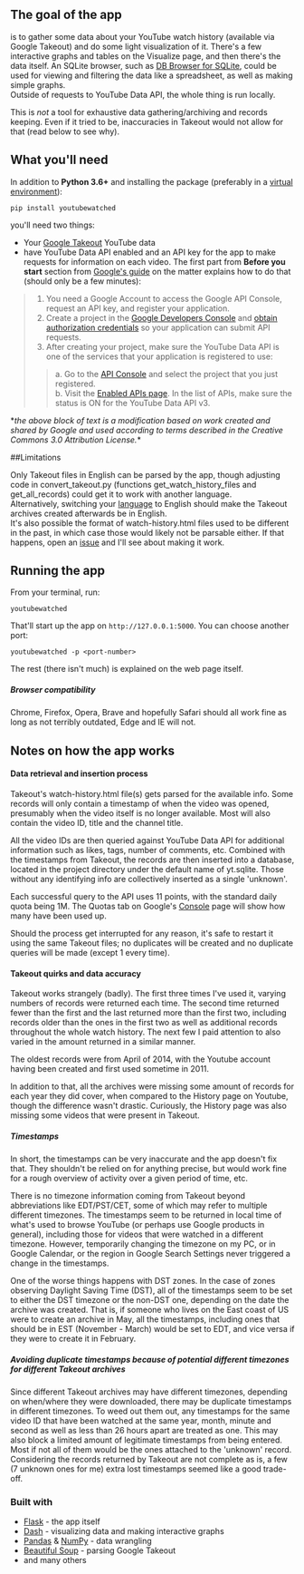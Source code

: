 ## The goal of the app

is to gather some data about your YouTube watch history (available via Google Takeout) and do some light visualization
of it. There's a few interactive graphs and tables on the Visualize page, and then there's the data itself. An 
SQLite browser, such as [DB Browser for SQLite](https://sqlitebrowser.org/), could be used for viewing and filtering
the data like a spreadsheet, as well as making simple graphs.  
Outside of requests to YouTube Data API, the whole thing is run locally.

This is *not* a tool for exhaustive data gathering/archiving and records keeping. Even if it tried to be, inaccuracies
in Takeout would not allow for that (read below to see why).

## What you'll need
In addition to **Python 3.6+** and installing the package (preferably in a 
[virtual environment](https://docs.python.org/3/library/venv.html)):

```
pip install youtubewatched
```

you'll need two things:
 - Your [Google Takeout](https://takeout.google.com/settings/takeout) YouTube data
 - have YouTube Data API enabled and an API key for the app to make requests for information on 
each video. The first part from **Before you start** section from 
[Google's guide](https://developers.google.com/youtube/v3/getting-started) on the matter explains how to do that (should
 only be a few minutes):

> 1. You need a Google Account to access the Google API Console, request an API key, and register your application.
> 2. Create a project in the [Google Developers Console](https://console.developers.google.com/)
  and [obtain authorization credentials](https://developers.google.com/youtube/registering_an_application)
  so your application can submit API requests.
> 3. After creating your project, make sure the YouTube Data API is one of the services that your application is 
> registered to use:
>>  a. Go to the [API Console](https://console.developers.google.com/) and select the project that you just registered.  
>>  b. Visit the [Enabled APIs page](https://console.developers.google.com/apis/enabled). In the list of APIs, make
>>  sure the status is ON for the YouTube Data API v3.

\**the above block of text is a modification based on work created and shared by Google and used according to terms 
described in the Creative Commons 3.0 Attribution License.*\*

##Limitations

Only Takeout files in English can be parsed by the app, though adjusting code in convert_takeout.py (functions 
get_watch_history_files and get_all_records) could get it to work with another language.  
Alternatively, switching your [language](https://myaccount.google.com/language?utm_source=google-account&utm_medium=web)
to English should make the Takeout archives created afterwards be in English.  
It's also possible the format of watch-history.html files used to be different in the past, in which case
those would likely not be parsable either. If that happens, open an
[issue](https://github.com/VldmrB/youtube-watched/issues) and I'll see about making it work.


## Running the app
From your terminal, run:
```
youtubewatched
```
That'll start up the app on `http://127.0.0.1:5000`. 
You can choose another port:
```
youtubewatched -p <port-number>
```
The rest (there isn't much) is explained on the web page itself.
##### Browser compatibility
Chrome, Firefox, Opera, Brave and hopefully Safari should all work fine as long as not terribly outdated, Edge and IE
will not.

## Notes on how the app works

#### Data retrieval and insertion process

Takeout's watch-history.html file(s) gets parsed for the available info. Some records will only contain a timestamp of 
when the video was opened, presumably when the video itself is no longer available. Most will also contain the video ID,
 title and the channel title.    

All the video IDs are then queried against YouTube Data API for additional information such as likes, tags, number of 
comments, etc. Combined with the timestamps from Takeout, the records are then inserted into a database, located in the 
project directory under the default name of yt.sqlite. Those without any identifying info are collectively inserted as a
 single 'unknown'.

Each successful query to the API uses 11 points, with the standard daily quota being 1M.
The Quotas tab on Google's [Console](https://console.developers.google.com/apis/api/youtube.googleapis.com/overview)
page will show how many have been used up.

Should the process get interrupted for any reason, it's safe to restart it using the same Takeout files; no duplicates 
will be created and no duplicate queries will be made (except 1 every time).

#### Takeout quirks and data accuracy

Takeout works strangely (badly). The first three times I've used it, varying numbers of records were returned each time.
The second time returned fewer than the first and the last returned more than the first two, including records older 
than the ones in the first two as well as additional records throughout the whole watch history.
The next few I paid attention to also varied in the amount returned in a similar manner.

The oldest records were from April of 2014, with the Youtube account having been created and first used sometime in 2011.

In addition to that, all the archives were missing some amount of records for each year they did cover, when compared 
to the History page on Youtube, though the difference wasn't drastic. Curiously, the History page was also missing some 
videos that were present in Takeout.

##### Timestamps

In short, the timestamps can be very inaccurate and the app doesn't fix that. They shouldn't be relied on for anything
precise, but would work fine for a rough overview of activity over a given period of time, etc.

There is no timezone information coming from Takeout beyond abbreviations like EDT/PST/CET, some of which may refer to 
multiple different timezones. The timestamps seem to be returned in local time of what's used to browse YouTube 
(or perhaps use Google products in general), including those for videos that were watched in a different timezone.
However, temporarily changing the timezone on my PC, or in Google Calendar, or the region in Google Search Settings
never triggered a change in the timestamps.

One of the worse things happens with DST zones. In the case of zones observing Daylight Saving Time (DST), all of the
timestamps seem to be set to either the DST timezone or the non-DST one, depending on the date the archive was created.
That is, if someone who lives on the East coast of US were to create an archive in May, all the timestamps, including
ones that should be in EST (November - March) would be set to EDT, and vice versa if they were to create it in February.

##### Avoiding duplicate timestamps because of potential different timezones for different Takeout archives

Since different Takeout archives may have different timezones, depending on when/where they were downloaded, there may 
be duplicate timestamps in different timezones. To weed out them out, any timestamps for the same video ID that have
been watched at the same year, month, minute and second as well as less than 26 hours apart are treated as one. This may
 also block a limited amount of legitimate timestamps from being entered. Most if not all of them would be the ones
 attached to the 'unknown' record. Considering the records returned by Takeout are not complete as is, a few
 (7 unknown ones for me) extra lost timestamps seemed like a good trade-off.

### Built with
 - [Flask](http://flask.pocoo.org/) - the app itself
 - [Dash](https://plot.ly/products/dash/) - visualizing data and making interactive graphs
 - [Pandas](https://pandas.pydata.org/) & [NumPy](https://www.numpy.org/) - data wrangling
 - [Beautiful Soup](https://www.crummy.com/software/BeautifulSoup/) - parsing Google Takeout
 - and many others
